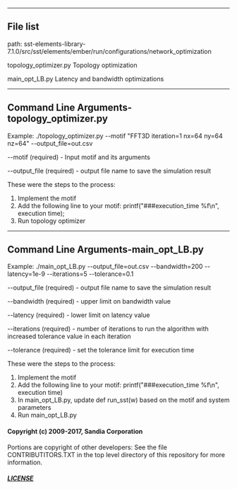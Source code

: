 --------------------------------------------
File list
--------------------------------------------
path: sst-elements-library-7.1.0/src/sst/elements/ember/run/configurations/network_optimization

topology_optimizer.py              Topology optimization

main_opt_LB.py                     Latency and bandwidth optimizations


--------------------------------------------
Command Line Arguments-topology_optimizer.py
--------------------------------------------

Example:  ./topology_optimizer.py --motif "FFT3D iteration=1 nx=64 ny=64 nz=64" --output_file=out.csv

--motif (required) - Input motif and its arguments 

--output_file (required) - output file name to save the simulation result 


These were the steps to the process:
1. Implement the motif
2. Add the following line to your motif:
	printf("###execution_time %f\n", execution time);
3. Run topology optimizer




--------------------------------------------
Command Line Arguments-main_opt_LB.py
--------------------------------------------
Example: ./main_opt_LB.py  --output_file=out.csv --bandwidth=200 --latency=1e-9 --iterations=5 --tolerance=0.1

--output_file (required) - output file name to save the simulation result

--bandwidth (required) - upper limit on bandwidth value

--latency (required) - lower limit on latency value

--iterations (required) - number of iterations to run the algorithm with increased tolerance value in each iteration

--tolerance (required) - set the tolerance limit for execution time

These were the steps to the process:
1. Implement the motif
2. Add the following line to your motif:
	printf("###execution_time %f\n", execution time)
3. In main_opt_LB.py, update def run_sst(w) based on the motif and system parameters
4. Run main_opt_LB.py



#### Copyright (c) 2009-2017, Sandia Corporation
Portions are copyright of other developers:
See the file CONTRIBUTITORS.TXT in the top level directory
of this repository for more information.

##### [LICENSE](https://github.com/sstsimulator/sst-elements/blob/devel/LICENSE)
